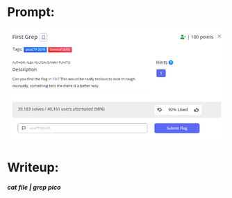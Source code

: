 <h1>
  Prompt:
</h1>

![alt text](prompt.png)

<h1>
  Writeup:
</h1>

<h5>cat file | grep pico</h5>
